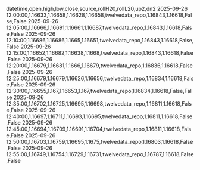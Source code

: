 datetime,open,high,low,close,source,rollH20,rollL20,up2,dn2
2025-09-26 12:00:00,1.16633,1.16658,1.16628,1.16658,twelvedata_repo,1.16843,1.16618,False,False
2025-09-26 12:05:00,1.16666,1.16691,1.16661,1.16687,twelvedata_repo,1.16843,1.16618,False,False
2025-09-26 12:10:00,1.16686,1.16686,1.1665,1.16651,twelvedata_repo,1.16843,1.16618,False,False
2025-09-26 12:15:00,1.16652,1.16682,1.16638,1.1668,twelvedata_repo,1.16843,1.16618,False,False
2025-09-26 12:20:00,1.16679,1.16681,1.1666,1.16679,twelvedata_repo,1.16836,1.16618,False,False
2025-09-26 12:25:00,1.16679,1.16679,1.16626,1.16656,twelvedata_repo,1.16834,1.16618,False,False
2025-09-26 12:30:00,1.16655,1.167,1.16653,1.167,twelvedata_repo,1.16834,1.16618,False,False
2025-09-26 12:35:00,1.16702,1.16725,1.16695,1.16698,twelvedata_repo,1.16811,1.16618,False,False
2025-09-26 12:40:00,1.16697,1.16711,1.16693,1.16695,twelvedata_repo,1.16811,1.16618,False,False
2025-09-26 12:45:00,1.16694,1.16709,1.16691,1.16704,twelvedata_repo,1.16811,1.16618,False,False
2025-09-26 12:50:00,1.16703,1.16759,1.16695,1.1675,twelvedata_repo,1.16803,1.16618,False,False
2025-09-26 12:55:00,1.16749,1.16754,1.16729,1.16731,twelvedata_repo,1.16787,1.16618,False,False
